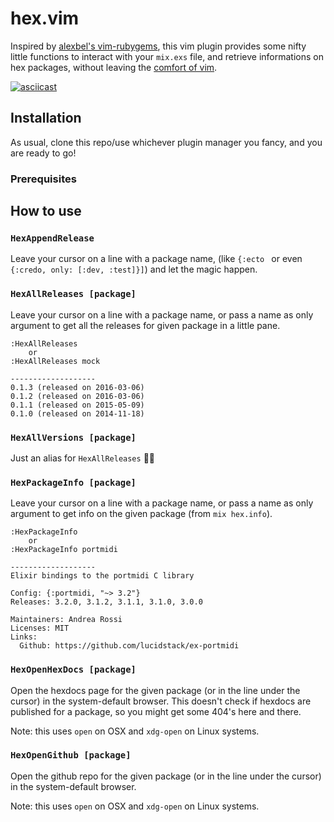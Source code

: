 # hex.vim

Inspired by [alexbel's vim-rubygems](https://github.com/alexbel/vim-rubygems), this vim plugin
provides some nifty little functions to interact with your `mix.exs` file, and retrieve informations
on hex packages, without leaving the [comfort of vim](https://www.reddit.com/r/cozyplaces).

[![asciicast](https://asciinema.org/a/41100.png)](https://asciinema.org/a/41100)

## Installation

As usual, clone this repo/use whichever plugin manager you fancy, and you are ready to go!

### Prerequisites


## How to use

### `HexAppendRelease`
Leave your cursor on a line with a package name, (like `{:ecto ` or even
`{:credo, only: [:dev, :test]}]`) and let the magic happen.

### `HexAllReleases [package]`
Leave your cursor on a line with a package name, or pass a name as only
argument to get all the releases for given package in a little pane.
```
:HexAllReleases
    or
:HexAllReleases mock

-------------------
0.1.3 (released on 2016-03-06)
0.1.2 (released on 2016-03-06)
0.1.1 (released on 2015-05-09)
0.1.0 (released on 2014-11-18)
```

### `HexAllVersions [package]`
Just an alias for `HexAllReleases` ☝🏻

### `HexPackageInfo [package]`
Leave your cursor on a line with a package name, or pass a name as only
argument to get info on the given package (from `mix hex.info`).
```
:HexPackageInfo
    or
:HexPackageInfo portmidi

-------------------
Elixir bindings to the portmidi C library

Config: {:portmidi, "~> 3.2"}
Releases: 3.2.0, 3.1.2, 3.1.1, 3.1.0, 3.0.0

Maintainers: Andrea Rossi
Licenses: MIT
Links:
  Github: https://github.com/lucidstack/ex-portmidi
```

### `HexOpenHexDocs [package]`
Open the hexdocs page for the given package (or in the line under the cursor)
in the system-default browser.  This doesn't check if hexdocs are published for
a package, so you might get some 404's here and there.

Note: this uses `open` on OSX and `xdg-open` on Linux systems.

### `HexOpenGithub [package]`
Open the github repo for the given package (or in the line under the cursor) in
the system-default browser.

Note: this uses `open` on OSX and `xdg-open` on Linux systems.
